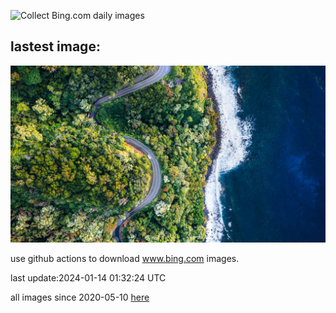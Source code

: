 ![Collect Bing.com daily images](https://github.com/counter2015/bing-daily-images/workflows/Collect%20Bing.com%20daily%20images/badge.svg)
## lastest image:
![](images/HanaHighway.jpg)

use github actions to download www.bing.com images.

last update:2024-01-14 01:32:24 UTC

all images since 2020-05-10 [here](https://github.com/counter2015/bing-daily-images/tree/master/images) 
